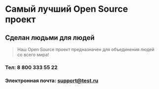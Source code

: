 # Самый лучший Open Source проект

## Сделан людьми для людей

> Наш Open Source проект предназначен для объединения людей со всего мира!

### Тел: 8 800 333 55 22
### Электронная почта: support@test.ru

